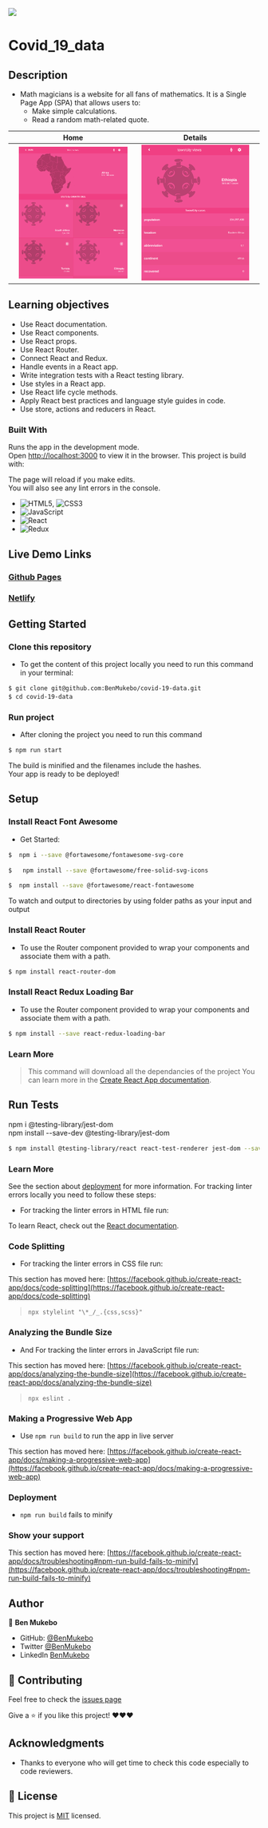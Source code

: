 ![](https://img.shields.io/badge/Microverse-blueviolet)

# Covid_19_data

## Description
- Math magicians is a website for all fans of mathematics. It is a Single Page App (SPA) that allows users to:
  - Make simple calculations.
  - Read a random math-related quote.
  

||     Home       ||        Details        ||
|-|----------------------|-| ----------------------|-|
||![screenshot](./src/images/screenshot1.png)||![screenshot](./src/images/screenshot2.png)||

## Learning objectives

- Use React documentation.
- Use React components.
- Use React props.
- Use React Router.
- Connect React and Redux.
- Handle events in a React app.
- Write integration tests with a React testing library.
- Use styles in a React app.
- Use React life cycle methods.
- Apply React best practices and language style guides in code.
- Use store, actions and reducers in React.


### Built With

Runs the app in the development mode.\
Open [http://localhost:3000](http://localhost:3000) to view it in the browser.
This project is build with:

The page will reload if you make edits.\
You will also see any lint errors in the console.
- ![HTML5](https://img.shields.io/badge/-HTML5-000000?style=flat&logo=html5&logoColor=ffffff&labelColor=E34F26), ![CSS3](https://img.shields.io/badge/-CSS3-000000?style=flat&logo=css3&logoColor=ffffff&labelColor=1572B6)
- ![JavaScript](https://img.shields.io/badge/-JavaScript-000000?style=flat&logo=javascript)
- ![React](https://img.shields.io/badge/-React-000000?style=flat&logo=react)
-  ![Redux](https://img.shields.io/badge/-Redux-000000?style=flat&logo=redux&logoColor=ffffff&labelColor=violet)

## Live Demo Links

### [Github Pages](https://inspiring-noyce-cafdc0.netlify.app)


### [Netlify](https://benmukebo-math-magicians.netlify.app)

## Getting Started

### Clone this repository

- To get the content of this project locally you need to run this command in your terminal:

```bash
$ git clone git@github.com:BenMukebo/covid-19-data.git
$ cd covid-19-data
```
### Run project

- After cloning the project you need to run this command

```bash
$ npm run start 
```


The build is minified and the filenames include the hashes.\
Your app is ready to be deployed!

## Setup 

### Install React Font Awesome

- Get Started:
  
```bash
$  npm i --save @fortawesome/fontawesome-svg-core
```
  
```bash
$   npm install --save @fortawesome/free-solid-svg-icons
```
  
```bash
$  npm install --save @fortawesome/react-fontawesome
```

To watch and output to directories by using folder paths as your input and output

### Install React Router

- To use the Router component provided to wrap your components and associate them with a path.

```bash
$ npm install react-router-dom 
```
### Install React Redux Loading Bar

- To use the Router component provided to wrap your components and associate them with a path.

```bash
$ npm install --save react-redux-loading-bar
```


### Learn More
 
  > This command will download all the dependancies of the project
You can learn more in the [Create React App documentation](https://facebook.github.io/create-react-app/docs/getting-started).


## Run Tests

 npm i @testing-library/jest-dom   
 npm install --save-dev @testing-library/jest-dom

```bash
$ npm install @testing-library/react react-test-renderer jest-dom --save-dev
```


### Learn More

See the section about [deployment](https://facebook.github.io/create-react-app/docs/deployment) for more information.
For tracking linter errors locally you need to follow these steps:


- For tracking the linter errors in HTML file run:

To learn React, check out the [React documentation](https://reactjs.org/).

### Code Splitting
- For tracking the linter errors in CSS file run:

This section has moved here: [https://facebook.github.io/create-react-app/docs/code-splitting](https://facebook.github.io/create-react-app/docs/code-splitting)
  > `npx stylelint "\*_/_.{css,scss}"`
### Analyzing the Bundle Size
- And For tracking the linter errors in JavaScript file run:

This section has moved here: [https://facebook.github.io/create-react-app/docs/analyzing-the-bundle-size](https://facebook.github.io/create-react-app/docs/analyzing-the-bundle-size)
  > `npx eslint .`
### Making a Progressive Web App
- Use `npm run build` to run the app in live server

This section has moved here: [https://facebook.github.io/create-react-app/docs/making-a-progressive-web-app](https://facebook.github.io/create-react-app/docs/making-a-progressive-web-app)

### Deployment

- `npm run build` fails to minify
### Show your support

This section has moved here: [https://facebook.github.io/create-react-app/docs/troubleshooting#npm-run-build-fails-to-minify](https://facebook.github.io/create-react-app/docs/troubleshooting#npm-run-build-fails-to-minify)

## Author

👤 **Ben Mukebo**

- GitHub: [@BenMukebo](https://github.com/BenMukebo)
- Twitter [@BenMukebo](https://twitter.com/BenMukebo)
- LinkedIn [BenMukebo](https://www.linkedin.com/in/kasongo-mukebo-ben-591720205/)

## :handshake: Contributing

Feel free to check the [issues page](https://github.com/BenMukebo/Math-magicians/issues)

Give a :star: if you like this project! ❤️❤️❤️

## Acknowledgments

- Thanks to everyone who will get time to check this code especially to code reviewers.

## 📝 License

This project is [MIT](https://github.com/microverseinc/readme-template/blob/master/MIT.md) licensed.